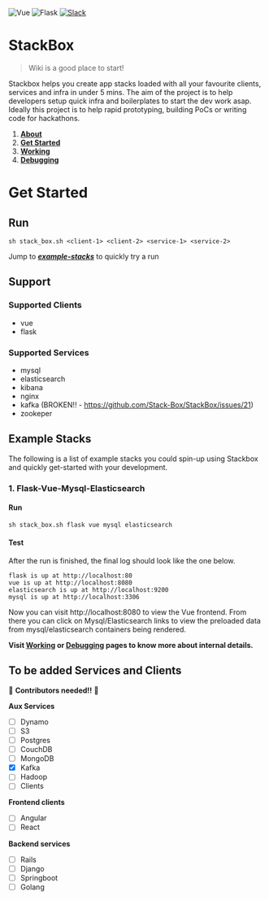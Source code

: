 ![Vue](https://github.com/Stack-Box/StackBox/workflows/Vue/badge.svg) ![Flask](https://github.com/Stack-Box/StackBox/workflows/Flask/badge.svg) [![Slack](https://img.shields.io/badge/slack-@stackboxworkspace-purple.svg?logo=slack
)](https://stackboxworkspace.slack.com/)

# StackBox
> Wiki is a good place to start!

Stackbox helps you create app stacks loaded with all your favourite clients, services and infra in under 5 mins. The aim of the project is to help developers setup quick infra and boilerplates to start the dev work asap. Ideally this project is to help rapid prototyping, building PoCs or writing code for hackathons.

1. [**About**](https://github.com/Stack-Box/StackBox/wiki)
2. [**Get Started**](https://github.com/Stack-Box/StackBox/wiki/Get-started)
3. [**Working**](https://github.com/Stack-Box/StackBox/wiki/Working)
4. [**Debugging**](https://github.com/Stack-Box/StackBox/wiki/Debugging)

# Get Started
## Run

`sh stack_box.sh <client-1> <client-2> <service-1> <service-2>`

Jump to [_**example-stacks**_](https://github.com/Stack-Box/StackBox/blob/master/README.md#example-stacks) to quickly try a run

## Support
### Supported Clients

- vue
- flask

### Supported Services

- mysql
- elasticsearch
- kibana
- nginx
- kafka (BROKEN!! - https://github.com/Stack-Box/StackBox/issues/21)
- zookeper

## Example Stacks

The following is a list of example stacks you could spin-up using Stackbox and quickly get-started with your development.

### 1. Flask-Vue-Mysql-Elasticsearch
#### Run

`sh stack_box.sh flask vue mysql elasticsearch`

#### Test
After the run is finished, the final log should look like the one below.

```
flask is up at http://localhost:80
vue is up at http://localhost:8080
elasticsearch is up at http://localhost:9200
mysql is up at http://localhost:3306
```

Now you can visit http://localhost:8080 to view the Vue frontend. From there you can click on Mysql/Elasticsearch links to view the preloaded data from mysql/elasticsearch containers being rendered.

**Visit [Working](https://github.com/Stack-Box/StackBox/wiki/Working) or [Debugging](https://github.com/Stack-Box/StackBox/wiki/Debugging)  pages to know more about internal details.**

## To be added Services and Clients

📢 **Contributors needed!!** 📢

**Aux Services**
- [ ] Dynamo
- [ ] S3
- [ ] Postgres
- [ ] CouchDB
- [ ] MongoDB
- [x] Kafka
- [ ] Hadoop
- [ ] Clients

**Frontend clients**
- [ ] Angular
- [ ] React

**Backend services**
- [ ] Rails
- [ ] Django
- [ ] Springboot
- [ ] Golang

